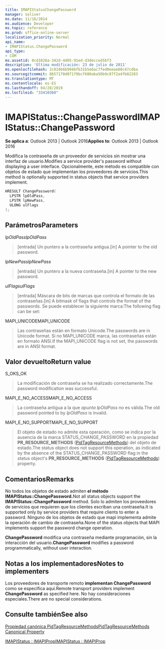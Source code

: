 ```yaml
---
title: IMAPIStatusChangePassword
manager: soliver
ms.date: 11/16/2014
ms.audience: Developer
ms.topic: reference
ms.prod: office-online-server
localization_priority: Normal
api_name:
- IMAPIStatus.ChangePassword
api_type:
- COM
ms.assetid: 0cd1026a-342d-4d05-91ed-d3decced5bf3
description: 'Última modificación: 23 de julio de 2011'
ms.openlocfilehash: 2c824b6b994bfb31b5e6ac7fed0eeae88c47cdba
ms.sourcegitcommit: 8657170d071f9bcf680aba50b9c07f2a4fb82283
ms.translationtype: MT
ms.contentlocale: es-ES
ms.lasthandoff: 04/28/2019
ms.locfileid: "33410360"
---
```

# <a name="imapistatuschangepassword"></a><span data-ttu-id="94793-103">IMAPIStatus::ChangePassword</span><span class="sxs-lookup"><span data-stu-id="94793-103">IMAPIStatus::ChangePassword</span></span>

  
  
<span data-ttu-id="94793-104">**Se aplica a**: Outlook 2013 | Outlook 2016</span><span class="sxs-lookup"><span data-stu-id="94793-104">**Applies to**: Outlook 2013 | Outlook 2016</span></span> 
  
<span data-ttu-id="94793-105">Modifica la contraseña de un proveedor de servicios sin mostrar una interfaz de usuario.</span><span class="sxs-lookup"><span data-stu-id="94793-105">Modifies a service provider's password without displaying a user interface.</span></span> <span data-ttu-id="94793-106">Opcionalmente, este método es compatible con objetos de estado que implementan los proveedores de servicios.</span><span class="sxs-lookup"><span data-stu-id="94793-106">This method is optionally supported in status objects that service providers implement.</span></span>
  
```cpp
HRESULT ChangePassword(
  LPSTR lpOldPass,
  LPSTR lpNewPass,
  ULONG ulFlags
);
```

## <a name="parameters"></a><span data-ttu-id="94793-107">Parámetros</span><span class="sxs-lookup"><span data-stu-id="94793-107">Parameters</span></span>

 <span data-ttu-id="94793-108">_lpOldPass_</span><span class="sxs-lookup"><span data-stu-id="94793-108">_lpOldPass_</span></span>
  
> <span data-ttu-id="94793-109">[entrada] Un puntero a la contraseña antigua.</span><span class="sxs-lookup"><span data-stu-id="94793-109">[in] A pointer to the old password.</span></span>
    
 <span data-ttu-id="94793-110">_lpNewPass_</span><span class="sxs-lookup"><span data-stu-id="94793-110">_lpNewPass_</span></span>
  
> <span data-ttu-id="94793-111">[entrada] Un puntero a la nueva contraseña.</span><span class="sxs-lookup"><span data-stu-id="94793-111">[in] A pointer to the new password.</span></span>
    
 <span data-ttu-id="94793-112">_ulFlags_</span><span class="sxs-lookup"><span data-stu-id="94793-112">_ulFlags_</span></span>
  
> <span data-ttu-id="94793-113">[entrada] Máscara de bits de marcas que controla el formato de las contraseñas.</span><span class="sxs-lookup"><span data-stu-id="94793-113">[in] A bitmask of flags that controls the format of the passwords.</span></span> <span data-ttu-id="94793-114">Se puede establecer la siguiente marca:</span><span class="sxs-lookup"><span data-stu-id="94793-114">The following flag can be set:</span></span>
    
<span data-ttu-id="94793-115">MAPI_UNICODE</span><span class="sxs-lookup"><span data-stu-id="94793-115">MAPI_UNICODE</span></span> 
  
> <span data-ttu-id="94793-116">Las contraseñas están en formato Unicode.</span><span class="sxs-lookup"><span data-stu-id="94793-116">The passwords are in Unicode format.</span></span> <span data-ttu-id="94793-117">Si no MAPI_UNICODE marca, las contraseñas están en formato ANSI.</span><span class="sxs-lookup"><span data-stu-id="94793-117">If the MAPI_UNICODE flag is not set, the passwords are in ANSI format.</span></span>
    
## <a name="return-value"></a><span data-ttu-id="94793-118">Valor devuelto</span><span class="sxs-lookup"><span data-stu-id="94793-118">Return value</span></span>

<span data-ttu-id="94793-119">S_OK</span><span class="sxs-lookup"><span data-stu-id="94793-119">S_OK</span></span> 
  
> <span data-ttu-id="94793-120">La modificación de contraseña se ha realizado correctamente.</span><span class="sxs-lookup"><span data-stu-id="94793-120">The password modification was successful.</span></span>
    
<span data-ttu-id="94793-121">MAPI_E_NO_ACCESS</span><span class="sxs-lookup"><span data-stu-id="94793-121">MAPI_E_NO_ACCESS</span></span> 
  
> <span data-ttu-id="94793-122">La contraseña antigua a la que  _apunta lpOldPass_ no es válida.</span><span class="sxs-lookup"><span data-stu-id="94793-122">The old password pointed to by  _lpOldPass_ is invalid.</span></span> 
    
<span data-ttu-id="94793-123">MAPI_E_NO_SUPPORT</span><span class="sxs-lookup"><span data-stu-id="94793-123">MAPI_E_NO_SUPPORT</span></span> 
  
> <span data-ttu-id="94793-124">El objeto de estado no admite esta operación, como se indica por la ausencia de la marca STATUS_CHANGE_PASSWORD en la propiedad **PR_RESOURCE_METHODS** ([PidTagResourceMethods](pidtagresourcemethods-canonical-property.md)) del objeto de estado.</span><span class="sxs-lookup"><span data-stu-id="94793-124">The status object does not support this operation, as indicated by the absence of the STATUS_CHANGE_PASSWORD flag in the status object's **PR_RESOURCE_METHODS** ([PidTagResourceMethods](pidtagresourcemethods-canonical-property.md)) property.</span></span>
    
## <a name="remarks"></a><span data-ttu-id="94793-125">Comentarios</span><span class="sxs-lookup"><span data-stu-id="94793-125">Remarks</span></span>

<span data-ttu-id="94793-126">No todos los objetos de estado admiten **el método IMAPIStatus::ChangePassword.**</span><span class="sxs-lookup"><span data-stu-id="94793-126">Not all status objects support the **IMAPIStatus::ChangePassword** method.</span></span> <span data-ttu-id="94793-127">Solo lo admiten los proveedores de servicios que requieren que los clientes escriban una contraseña.</span><span class="sxs-lookup"><span data-stu-id="94793-127">It is supported only by service providers that require clients to enter a password.</span></span> <span data-ttu-id="94793-128">Ninguno de los objetos de estado que mapi implementa admite la operación de cambio de contraseña.</span><span class="sxs-lookup"><span data-stu-id="94793-128">None of the status objects that MAPI implements support the password change operation.</span></span> 
  
 <span data-ttu-id="94793-129">**ChangePassword** modifica una contraseña mediante programación, sin la interacción del usuario.</span><span class="sxs-lookup"><span data-stu-id="94793-129">**ChangePassword** modifies a password programmatically, without user interaction.</span></span> 
  
## <a name="notes-to-implementers"></a><span data-ttu-id="94793-130">Notas a los implementadores</span><span class="sxs-lookup"><span data-stu-id="94793-130">Notes to implementers</span></span>

<span data-ttu-id="94793-131">Los proveedores de transporte remoto **implementan ChangePassword** como se especifica aquí.</span><span class="sxs-lookup"><span data-stu-id="94793-131">Remote transport providers implement **ChangePassword** as specified here.</span></span> <span data-ttu-id="94793-132">No hay consideraciones especiales.</span><span class="sxs-lookup"><span data-stu-id="94793-132">There are no special considerations.</span></span> 
  
## <a name="see-also"></a><span data-ttu-id="94793-133">Consulte también</span><span class="sxs-lookup"><span data-stu-id="94793-133">See also</span></span>



[<span data-ttu-id="94793-134">Propiedad canónica PidTagResourceMethods</span><span class="sxs-lookup"><span data-stu-id="94793-134">PidTagResourceMethods Canonical Property</span></span>](pidtagresourcemethods-canonical-property.md)
  
[<span data-ttu-id="94793-135">IMAPIStatus : IMAPIProp</span><span class="sxs-lookup"><span data-stu-id="94793-135">IMAPIStatus : IMAPIProp</span></span>](imapistatusimapiprop.md)

